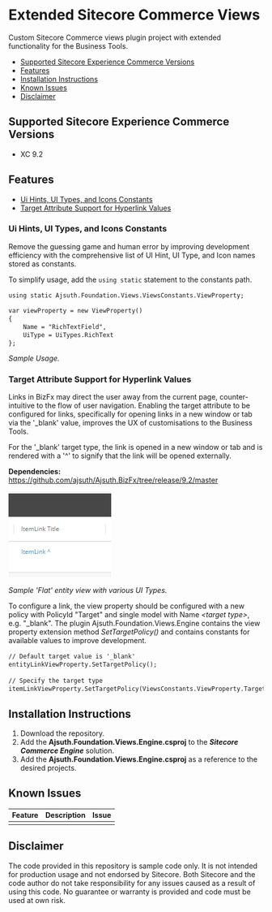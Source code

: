 # Extended Sitecore Commerce Views
Custom Sitecore Commerce views plugin project with extended functionality for the Business Tools.

- [Supported Sitecore Experience Commerce Versions](#supported-sitecore-experience-commerce-versions)
- [Features](#features)
- [Installation Instructions](#installation-instructions)
- [Known Issues](#known-issues)
- [Disclaimer](#disclaimer)

## Supported Sitecore Experience Commerce Versions
- XC 9.2

## Features
- [Ui Hints, UI Types, and Icons Constants](#ui-hints-ui-types-and-icons-constants)
- [Target Attribute Support for Hyperlink Values](#target-attribute-support-for-hyperlink-values)

### Ui Hints, UI Types, and Icons Constants
Remove the guessing game and human error by improving development efficiency with the comprehensive list of UI Hint, UI Type, and Icon names stored as constants.

To simplify usage, add the `using static` statement to the constants path.
```
using static Ajsuth.Foundation.Views.ViewsConstants.ViewProperty;
```


```
var viewProperty = new ViewProperty()
{
    Name = "RichTextField",
    UiType = UiTypes.RichText
};
```

_Sample Usage._

### Target Attribute Support for Hyperlink Values
Links in BizFx may direct the user away from the current page, counter-intuitive to the flow of user navigation. Enabling the target attribute to be configured for links, specifically for opening links in a new window or tab via the '_blank' value, improves the UX of customisations to the Business Tools.

For the '_blank' target type, the link is opened in a new window or tab and is rendered with a '^' to signify that the link will be opened externally.

**Dependencies:** https://github.com/ajsuth/Ajsuth.BizFx/tree/release/9.2/master

![Blank Target opens link in a new window or tab](./images/blank-target-link.png)

_Sample 'Flat' entity view with various UI Types._

To configure a link, the view property should be configured with a new policy with PolicyId "Target" and single model with Name _\<target type\>_, e.g. "_blank". The plugin Ajsuth.Foundation.Views.Engine contains the view property extension method _SetTargetPolicy()_ and contains constants for available values to improve development.

```
// Default target value is '_blank'
entityLinkViewProperty.SetTargetPolicy();

// Specify the target type
itemLinkViewProperty.SetTargetPolicy(ViewsConstants.ViewProperty.Targets.Self);
```

## Installation Instructions
1. Download the repository.
2. Add the **Ajsuth.Foundation.Views.Engine.csproj** to the _**Sitecore Commerce Engine**_ solution.
3. Add the **Ajsuth.Foundation.Views.Engine.csproj** as a reference to the desired projects.

## Known Issues
| Feature                 | Description | Issue |
| ----------------------- | ----------- | ----- |
|                         |             |       |

## Disclaimer
The code provided in this repository is sample code only. It is not intended for production usage and not endorsed by Sitecore.
Both Sitecore and the code author do not take responsibility for any issues caused as a result of using this code.
No guarantee or warranty is provided and code must be used at own risk.
